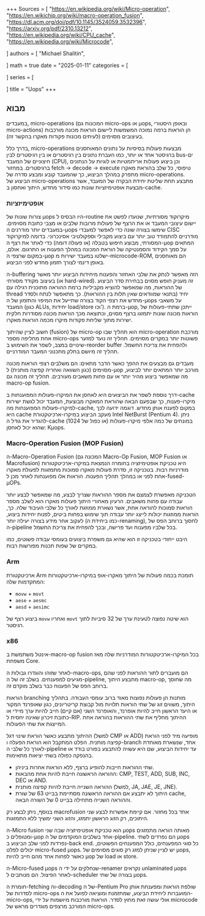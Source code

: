 +++
Sources = [
"https://en.wikipedia.org/wiki/Micro-operation",
"https://en.wikichip.org/wiki/macro-operation_fusion",
"https://dl.acm.org/doi/pdf/10.1145/3524059.3532396",
"https://arxiv.org/pdf/2310.13212",
"https://en.wikipedia.org/wiki/CPU_cache",
"https://en.wikipedia.org/wiki/Microcode",

]
authors = [
"Michael Shalitin",

]
math = true
date = "2025-01-11"
categories = [

]
series = [

]
title = "Uops"
+++




## מבוא

במעבדים, micro-operations (המכונות גם micro-ops או μops, ובאופן היסטורי micro-actions) הן הוראות ברמה נמוכה המשמשות ליישום הוראות מכונה מורכבות בעיצובים מסוימים (לעיתים מכונות פקודות מאקרו בהקשר זה).

בדרך כלל, micro-operations מבצעות פעולות בסיסיות על נתונים המאוחסנים ברגיסטר אחד או יותר, כמו העברת נתונים בין רגיסטרים או בין רגיסטרים לבין bus-ים חיצוניים של המעבד (CPU), וכן ביצוע פעולות אריתמטיות או לוגיות על הנתונים ברגיסטרים. במחזור fetch -> decode -> execute טיפוסי, כל שלב בהוראת מאקרו מתפרק במהלך הביצוע, כך שהמעבד קובע ומבצע סדרה של micro-operations. הביצוע של micro-operations מתבצע תחת שליטת יחידת הבקרה של המעבד, אשר מבצעת אופטימיזציות שונות כמו סידור מחדש, היתוך ואחסון ב-cache.

### אופטימיזציות

צורות שונות של μops היו הבסיס ל-routine מיקרוקוד מסורתיות, שנועדו לפשט את יישום עיצובי המעבד או את הרצף של פעולות מרובות שלבים או מצבי כתובת מסוימים. במעבדים יותר מודרנים ה-μops שימשו בצורה שונה כדי לאפשר למעבדי CISC מודרניים להתמודד טוב יותר עם ביצוע מקבילי וספקולטיבי אסינכרוני. בדומה למיקרוקוד המסורתי, מבוצע חיפוש בטבלה (או פעולה דומה) כדי לאתר את רצף ה-μop המתאים על סמך הקידוד והסמנטיקה של הוראת המכונה במהלך הפענוח או התרגום. אולם, במקום שרצפי ה-μop ישלטו במעבד ישירות מ-microcode-ROM, הם מאוחסנים באופן דינמי לצורך תזמון מחדש לפני הביצוע.

ה-buffering הזה מאפשר לנתק את שלבי האחזור והפענוח מיחידות הביצוע יותר מאשר בעיצוב מקודד מסורתי (או hard-wired). זה מעניק חופש מסוים בבחירת סדר הביצוע של ההוראות, מה שמאפשר להוציא מקביליות ברמת ההוראה מתוכנית רגילה עם thread יחיד (בתנאי שמוודאים שאין תלות בין ההוראות). כך מתאפשר לנתח ולסדר מחדש את רצפי הקוד בצורה שתייעל את המיפוי והתזמון של ה-μops על משאבי המעבד (כגון ALUs, יחידות load/store וכו'). ברמת ה-μop, ייתכן שתתי-פעולות של הוראות מכונה שונות יתמזגו ברצף מסוים, וכתוצאה מכך הוראות מכונה מסודרות חלקית ישירות מתוך שליחת פקודות מיקרו מכמה הוראות מאקרו.

חשוב לציין שהיתוך (fusion) של micro-op הוא תהליך שבו micro-operation מורכבת אחת מחליפה מספר micro-ops פשוטות יותר במקרים מסוימים. תהליך זה נועד למזער שינויים במצב, לשפר את השימוש ב-reorder buffer ולהפחית את צריכת החשמל. תהליך זה מיושם בחלק מתכנוני המעבד המודרניים.

מעבדים גם מבצעים את ההפך כאשר הדבר מתאים: הם משלבים רצפי הוראות מכונה מסוימים (כגון השוואה ואחריה קפיצה מותנית) ל-μop מורכב יותר המתאים יותר לביצוע, מה שמאפשר ביצוע מהיר יותר או עם פחות משאבים מעורבים. תהליך זה מכונה גם macro-op fusion.

דרך נוספת לשפר את הביצועים היא לאחסן את המיקרו-פעולות המפוענחות ב-cache מיקרו-פענוח, כך שבפעם הבאה שהוראת המאקרו מבוצעת, המעבד יכול לגשת ישירות למיקרו-פעולות המפוענחות מה-cache, במקום לפענח אותן מחדש. דוגמה ידועה לכך היא cache מעקב הביצוע במיקרו-ארכיטקטורת Intel NetBurst (Pentium 4). ניתן להגדיר את גודל ה-cache במונחים של כמה אלפי מיקרו-פעולות (או כפול של 1024) שהוא יכול לאחסן: Kμops.


### Macro-Operation Fusion (MOP Fusion)

ה-Macro-Operation Fusion (המכונה גם Macro-Op Fusion, MOP Fusion או Macrofusion) היא טכניקת אופטימיזציה בחומרה הנמצאת במיקרו-ארכיטקטורות מודרניות רבות. בטכניקה זו, סדרת פעולות מאקרו סמוכות מתמזגות לפעולת מאקרו אחת לפני או במהלך תהליך הפענוח. הוראות אלו מפוענחות לאחר מכן ל-fused-µOPs.

הטכניקה מאפשרת לצמצם את מספר ההוראות שצריך לבצע, מה שמאפשר לבצע יותר עבודה עם פחות משאבים. הרעיון מאחורי היתוך פעולות מאקרו הוא לשלב מספר הוראות סמוכות להוראה אחת, אשר נשארת ממוזגת לאורך כל שלבי העיבוד שלה. כך, הוראות ממוזגות יכולות לייצג יותר עבודה תוך שימוש בפחות ביטים, לפנות יחידות ביצוע, לעקוב אחר מידע בצורה יעילה יותר (כמו ביחידת ה-renaming), לחסוך ברוחב הפס של ה-pipeline בכל שלביו מפענוח ועד פרישה, ובכך להפחית את צריכת החשמל.

היבט ייחודי בטכניקה זו הוא שהיא גם משפרת ביצועים בעומסי עבודה פשוטים, כמו במקרים של שפות תכנות מפורשות רבות.

### Arm

ארכיטקטורת Arm תומכת בכמה פעולות של היתוך מאקרו-אופ במיקרו-ארכיטקטורות המתקדמות שלה:

- `movw` + `movt`
- `aese` + `aesmc`
- `aesd` + `aesimc`

ביצוע רצף של `movw` ואחריו `movt` הוא שיטה נפוצה לטעינת ערך של 32 סיביות לתוך רגיסטר.

### x86



אינטל משתמשת ב-macro-op fusion בכל המיקרו-ארכיטקטורות המודרניות שלה מאז משפחת Core.

לאחר שזוהו והוגדרו גבולות ה-macro-ops, הם מועברים לתור ההוראות לפני שהם מגיעים למפענחים. בשלב זה של ה-pipeline, מתבצע היתוך macro-op, מה שחוסך ברוחב הפס של הפענוח כבר בשלב מוקדם זה.

הוראות branching מותנות הן פעולות נפוצות מאוד ברוב עומסי העבודה. בתהליך היתוך, משווים זוג של שתי הוראות תלויות מול קבוצת קריטריונים, כגון שאופרנד המקור או היעד הראשון חייב להיות אופרנד, והאופרנד השני (אם קיים) חייב להיות ערך מיידי או כתובת זיכרון שאינה יחסית ל-RIP. ההיתוך מחליף את שתי ההוראות בהוראה אחת המייצגת את שתי הפעולות.

ההיתוך מתבצע כאשר הוראת שינוי דגל (למשל CMP או ADD) מופיעה מיד לפני הוראת קפיצה מותנית. הפלט המתקבל הוא הוראת הפעלה ו-branch אחד, שנשארת מאוחדת לאורך כל שלבי ה-pipeline עד יחידות הביצוע, שם היא עשויה להתבצע בפורט בודד או בהנפקה כפולה בשתי יציאות מתאימות.

- שתי ההוראות חייבות להופיע ברצף, ללא הוראות אחרות ביניהן.
- ההוראה הראשונה חייבת להיות אחת מהבאות: CMP, TEST, ADD, SUB, INC, DEC או AND.
- ההוראה השנייה חייבת להיות קפיצה מותנית (למשל, JA, JAE, JE, JNE).
- היתוך לא יתבצע אם ההוראה הראשונה מסתיימת בבייט 63 של שורת cache, וההוראה השנייה מתחילה בבייט 0 של השורה הבאה.

בנוסף, ניתן לבצע רק macrofusion אחד בכל מחזור. אם קיימת אפשרות לבצע שני היתוכים, רק הזוג הראשון יתמזג, והזוג השני ימשיך ללא התמזגות.


ה-Micro fusion הוא טכניקת אופטימיזציה שבה שני µops מאותה הוראה מתמזגים ומטופלים כ-µop אחד בשלבים המוקדמים של ה-pipeline. הם נפרדים לשתי µops נפרדות לפני שלב הביצוע ב-back end. כל סוגי המפענחים, כולל המפענחים הפשוטים, יכולים לפלט micro-fused µops. יש לציין שניתן למזג רק סוגים מסוימים של µops, כאשר לפחות אחד מהם חייב להיות µop של load או store.

ה-Micro-fused µops שנחלקים על ידי ה-renamer נקראים unlaminated µops לאחר הפיצול. הם מנותבים ל-scheduler בצורה של שתי µops.


חומרת ה-fetching וה-decoding של ה-Pentium Pro שולפת הוראות ומפענחת אותן לסדרות של micro-ops המועברות ליחידת הביצוע, שמתזמנת ומוציאה לפועל את ה-micro-ops, אולי עושה זאת מחוץ לסדר. הוראות מורכבות מיושמות על ידי microcode המורכב מרצפים מוגדרים מראש של micro-ops.


